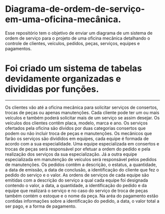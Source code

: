 # Diagrama-de-ordem-de-serviço-em-uma-oficina-mecânica.
Esse repositório tem o objetivo de enviar um diagrama de um sistema de ordem de serviço para o projeto de uma oficina mecânica detalhando o controle de clientes, veículos, pedidos, peças, serviços, equipes e pagamentos.
# Foi criado um sistema de tabelas devidamente organizadas e divididas por funções.
---
Os clientes vão até a oficina mecânica para solicitar serviços de consertos, trocas de peças ou apenas manutenções.
Cada cliente pode ter um ou mais veículos e também poderá solicitar mais de um serviço se assim desejar.
Os veículos dos clientes contêm placa, modelo, marca e ano.
Os serviços ofertados pela oficina são dividos por duas categorias consertos que podem ou não incluir troca de peças e manutenções.
Os mecânicos que farão os serviços são divididos em equipes, cada equipe é formada de acordo com a sua especialidade.
Uma equipe especializada em consertos e trocas de peças será responsável por efetuar a ordem do pedido e pela realização dos serviços da sua especialização.
Já a outra equipe especializada em manutenção de veículos será responsável pelos pedidos de manutenções.
Os pedidos contêm a descrição, o estatus, a quantidade, a data de emissão, a data de conclusão, a identificação do cliente que fez o pedido do serviço e o valor.
As ordens de serviços de cada equipe são emitidas com a descrição do serviço a qual cada equipe foi designada contendo o valor, a data, a quantidade, a identificação do pedido e da equipe que realizará o serviço e no caso do serviço de troca de peças também contém o estoque e o nome da peça.
Na aréa do pagamento estão contidas informações sobre a identificação do pedido, a data, o valor total a ser pago, e a forma de pagamento.
